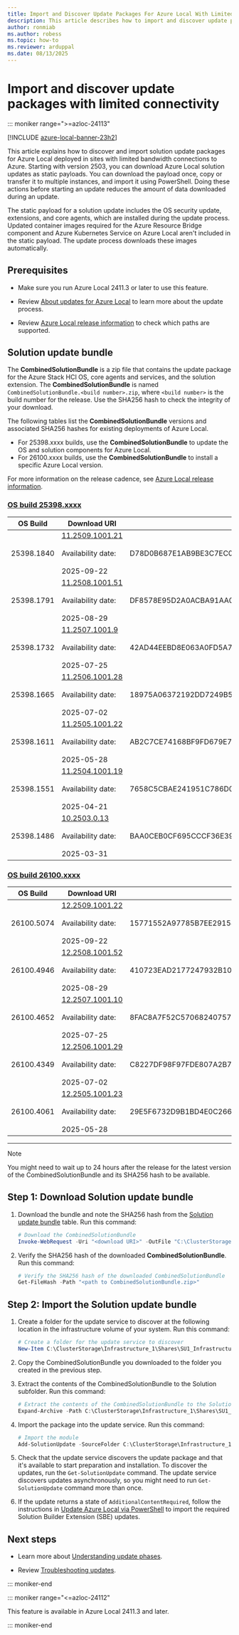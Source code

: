 ```yaml
---
title: Import and Discover Update Packages For Azure Local With Limited Connectivity
description: This article describes how to import and discover update packages for Azure Local with limited connectivity.
author: ronmiab
ms.author: robess
ms.topic: how-to
ms.reviewer: arduppal
ms.date: 08/13/2025
---
```


# Import and discover update packages with limited connectivity

::: moniker range=">=azloc-24113"

[!INCLUDE [azure-local-banner-23h2](../includes/azure-local-banner-23h2.md)]

This article explains how to discover and import solution update packages for Azure Local deployed in sites with limited bandwidth connections to Azure. Starting with version 2503, you can download Azure Local solution updates as static payloads. You can download the payload once, copy or transfer it to multiple instances, and import it using PowerShell. Doing these actions before starting an update reduces the amount of data downloaded during an update.

The static payload for a solution update includes the OS security update, extensions, and core agents, which are installed during the update process. Updated container images required for the Azure Resource Bridge component and Azure Kubernetes Service on Azure Local aren't included in the static payload. The update process downloads these images automatically.

<!--To install updates online via PowerShell, see [Update Azure Local via PowerShell](./update-via-powershell-23h2.md).-->

## Prerequisites

- Make sure you run Azure Local 2411.3 or later to use this feature.

- Review [About updates for Azure Local](./about-updates-23h2.md) to learn more about the update process.

- Review [Azure Local release information](../release-information-23h2.md) to check which paths are supported.

## Solution update bundle

The **CombinedSolutionBundle** is a zip file that contains the update package for the Azure Stack HCI OS, core agents and services, and the solution extension. The **CombinedSolutionBundle** is named `CombinedSolutionBundle.<build number>.zip`, where `<build number>` is the build number for the release. Use the SHA256 hash to check the integrity of your download.

The following tables list the **CombinedSolutionBundle** versions and associated SHA256 hashes for existing deployments of Azure Local.

- For 25398.xxxx builds, use the **CombinedSolutionBundle** to update the OS and solution components for Azure Local.
- For 26100.xxxx builds, use the **CombinedSolutionBundle** to install a specific Azure Local version.

For more information on the release cadence, see [Azure Local release information](../release-information-23h2.md).

### [OS build 25398.xxxx](#tab/OS-build-25398-xxxx)

| OS Build | Download URI | SHA256 |
|--|--|--|
| 25398.1840 | [11.2509.1001.21](https://azurestackreleases.download.prss.microsoft.com/dbazure/AzureLocal/CombinedSolutionBundle/11.2509.1001.21/CombinedSolutionBundle.11.2509.1001.21.zip) <br><br> Availability date: <br><br> 2025-09-22  | D78D0B687E1AB9BE3C7EC0568CFEF2D346CDD421AB00DFE2A484060F0BAE52BF |
| 25398.1791 | [11.2508.1001.51](https://azurestackreleases.download.prss.microsoft.com/dbazure/AzureLocal/CombinedSolutionBundle/11.2508.1001.51/CombinedSolutionBundle.11.2508.1001.51.zip) <br><br> Availability date: <br><br> 2025-08-29  | DF8578E95D2A0ACBA91AA08266723D44E2B5EE43CDBC26CA8890700F3B6B1158 |
| 25398.1732 | [11.2507.1001.9](https://azurestackreleases.download.prss.microsoft.com/dbazure/AzureLocal/CombinedSolutionBundle/11.2507.1001.9/CombinedSolutionBundle.11.2507.1001.9.zip) <br><br> Availability date: <br><br> 2025-07-25 | 42AD44EEBD8E063A0FD5A7A41588ABF8F847A661B747ADD050C58CF4B75A6B7E |
| 25398.1665 | [11.2506.1001.28](https://azurestackreleases.download.prss.microsoft.com/dbazure/AzureLocal/CombinedSolutionBundle/11.2506.1001.28/CombinedSolutionBundle.11.2506.1001.28.zip) <br><br> Availability date: <br><br> 2025-07-02 | 18975A06372192DD7249B5DCF8844EA0A68AD08B1C9F3C554FABF79EA74CB290 |
| 25398.1611 | [11.2505.1001.22](https://azurestackreleases.download.prss.microsoft.com/dbazure/AzureLocal/CombinedSolutionBundle/11.2505.1001.22/CombinedSolutionBundle.11.2505.1001.22.zip) <br><br> Availability date: <br><br> 2025-05-28 | AB2C7CE74168BF9FD679E7CE644BC57A20A0A3A418C5E8663EBCF53FC0B45113 |
| 25398.1551 | [11.2504.1001.19](https://azurestackreleases.download.prss.microsoft.com/dbazure/AzureLocal/CombinedSolutionBundle/11.2504.1001.19/CombinedSolutionBundle.11.2504.1001.19.zip) <br><br> Availability date: <br><br> 2025-04-21 | 7658C5CBAE241951C786D06D35E8B09A1160FDC5E9B8CAEDEB374ECC22A2CB68 |
| 25398.1486 | [10.2503.0.13](https://azurestackreleases.download.prss.microsoft.com/dbazure/AzureLocal/CombinedSolutionBundle/10.2503.0.13/CombinedSolutionBundle.10.2503.0.13.zip) <br><br> Availability date: <br><br> 2025-03-31 | BAA0CEB0CF695CCCF36E39F70BF2E67E0B886B91CDE97F8C2860CE299E2A5126 |

### [OS build 26100.xxxx](#tab/OS-build-26100-xxxx)

| OS Build | Download URI | SHA256 |
|--|--|--|
| 26100.5074 | [12.2509.1001.22](https://azurestackreleases.download.prss.microsoft.com/dbazure/AzureLocal/CombinedSolutionBundle/12.2509.1001.22/CombinedSolutionBundle.12.2509.1001.22.zip) <br><br> Availability date: <br><br> 2025-09-22  | 15771552A97785B7EE291587FE62EE678EDE850E2250A5407EE6738AFEF729B65B |
| 26100.4946 | [12.2508.1001.52](https://azurestackreleases.download.prss.microsoft.com/dbazure/AzureLocal/CombinedSolutionBundle/12.2508.1001.52/CombinedSolutionBundle.12.2508.1001.52.zip) <br><br> Availability date: <br><br> 2025-08-29  | 410723EAD2177247932B10AD79978F2E4D8049FBFF70E8F9F94943384B59BB80 |
| 26100.4652 | [12.2507.1001.10](https://azurestackreleases.download.prss.microsoft.com/dbazure/AzureLocal/CombinedSolutionBundle/12.2507.1001.10/CombinedSolutionBundle.12.2507.1001.10.zip) <br><br> Availability date: <br><br> 2025-07-25 | 8FAC8A7F52C570682407573F7AAAB79BDBA62299C9F50C3497FD0A10FBF73105 |
| 26100.4349 | [12.2506.1001.29](https://azurestackreleases.download.prss.microsoft.com/dbazure/AzureLocal/CombinedSolutionBundle/12.2506.1001.29/CombinedSolutionBundle.12.2506.1001.29.zip) <br><br> Availability date: <br><br> 2025-07-02 | C8227DF98F97FDE807A2B711206A1FE23531340DC717F89CDA7A324BA0B316C7 |
| 26100.4061 | [12.2505.1001.23](https://azurestackreleases.download.prss.microsoft.com/dbazure/AzureLocal/CombinedSolutionBundle/12.2505.1001.23/CombinedSolutionBundle.12.2505.1001.23.zip) <br><br> Availability date: <br><br> 2025-05-28 | 29E5F6732D9B1BD4E0C2667F6FB1D7F43ADF78B4AEA8E34486C7F03DD46D155C |

---

> [!NOTE]
> You might need to wait up to 24 hours after the release for the latest version of the CombinedSolutionBundle and its SHA256 hash to be available.

## Step 1: Download Solution update bundle

1. Download the bundle and note the SHA256 hash from the [Solution update bundle](#solution-update-bundle) table. Run this command:

   ```PowerShell
   # Download the CombinedSolutionBundle
   Invoke-WebRequest -Uri "<download URI>" -OutFile "C:\ClusterStorage\Infrastructure_1\Shares\SU1_Infrastructure_1\import\CombinedSolutionBundle.<build number>.zip"
   ```

1. Verify the SHA256 hash of the downloaded **CombinedSolutionBundle**. Run this command:

   ```PowerShell
   # Verify the SHA256 hash of the downloaded CombinedSolutionBundle
   Get-FileHash -Path "<path to CombinedSolutionBundle.zip>"
   ```

## Step 2: Import the Solution update bundle

1. Create a folder for the update service to discover at the following location in the infrastructure volume of your system. Run this command:

   ```PowerShell
   # Create a folder for the update service to discover
   New-Item C:\ClusterStorage\Infrastructure_1\Shares\SU1_Infrastructure_1\import -ItemType Directory
   ```

1. Copy the CombinedSolutionBundle you downloaded to the folder you created in the previous step.

1. Extract the contents of the CombinedSolutionBundle to the Solution subfolder. Run this command:

   ```PowerShell
   # Extract the contents of the CombinedSolutionBundle to the Solution subfolder
   Expand-Archive -Path C:\ClusterStorage\Infrastructure_1\Shares\SU1_Infrastructure_1\import\CombinedSolutionBundle.<build number>.zip -DestinationPath C:\ClusterStorage\Infrastructure_1\Shares\SU1_Infrastructure_1\import\Solution
   ```

1. Import the package into the update service. Run this command:

   ```PowerShell
   # Import the module
   Add-SolutionUpdate -SourceFolder C:\ClusterStorage\Infrastructure_1\Shares\SU1_Infrastructure_1\import\Solution
   ```

1. Check that the update service discovers the update package and that it's available to start preparation and installation. To discover the updates, run the `Get-SolutionUpdate` command. The update service discovers updates asynchronously, so you might need to run `Get-SolutionUpdate` command more than once.

1. If the update returns a state of `AdditionalContentRequired`, follow the instructions in [Update Azure Local via PowerShell](./update-via-powershell-23h2.md#step-3-import-and-rediscover-updates) to import the required Solution Builder Extension (SBE) updates.

## Next steps

- Learn more about [Understanding update phases](./update-phases-23h2.md).

- Review [Troubleshooting updates](./update-troubleshooting-23h2.md).

::: moniker-end

::: moniker range="<=azloc-24112"

This feature is available in Azure Local 2411.3 and later.

::: moniker-end
